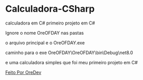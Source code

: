 # Calculadora-CSharp
calculadora em C# primeiro projeto em C#

Ignore o nome OreOFDAY nas pastas

o arquivo principal e o OreOFDAY.exe

caminho para o exe OreOFDAY\OreOFDAY\bin\Debug\net8.0

e uma calculadora simples que foi meu primeiro projeto em C#

[Feito Por OreDev](https://github.com/OreOFDev)

